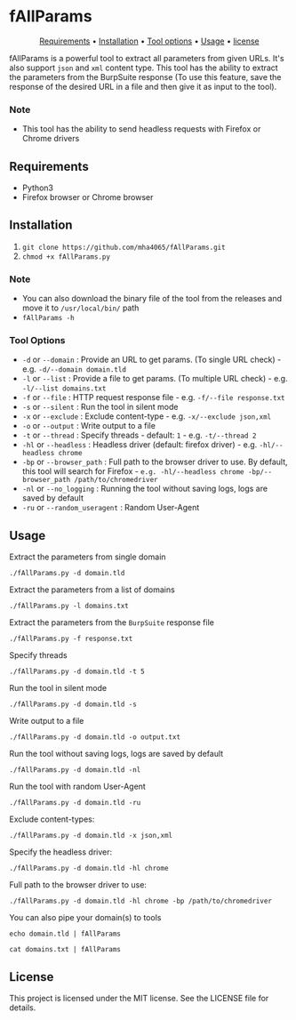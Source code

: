 # fAllParams

<p align="center">
  <a href="#requirements">Requirements</a> •
  <a href="#installation">Installation</a> •
  <a href="#tool-options">Tool options</a> •
  <a href="#usage">Usage</a> •
  <a href="#license">license</a>
</p>

fAllParams is a powerful tool to extract all parameters from given URLs. It's also support `json` and `xml` content type. This tool has the ability to extract the parameters from the BurpSuite response (To use this feature, save the response of the desired URL in a file and then give it as input to the tool).

### Note
- This tool has the ability to send headless requests with Firefox or Chrome drivers

## Requirements
  - Python3
  - Firefox browser or Chrome browser

## Installation
  1. `git clone https://github.com/mha4065/fAllParams.git`
  2. `chmod +x fAllParams.py`
  
### Note
- You can also download the binary file of the tool from the releases and move it to `/usr/local/bin/` path
- `fAllParams -h`


### Tool Options
- `-d` or `--domain` : Provide an URL to get params. (To single URL check) - e.g. `-d/--domain domain.tld`
- `-l` or `--list` : Provide a file to get params. (To multiple URL check) - e.g. `-l/--list domains.txt`
- `-f` or `--file` : HTTP request response file - e.g. `-f/--file response.txt`
- `-s` or `--silent` : Run the tool in silent mode
- `-x` or `--exclude` : Exclude content-type - e.g. `-x/--exclude json,xml`
- `-o` or `--output` : Write output to a file
- `-t` or `--thread` : Specify threads - default: `1` - e.g. `-t/--thread 2`
- `-hl` or `--headless` : Headless driver (default: firefox driver) - e.g. `-hl/--headless chrome`
- `-bp` or `--browser_path` : Full path to the browser driver to use. By default, this tool will search for Firefox - `e.g. -hl/--headless chrome -bp/--browser_path /path/to/chromedriver`
- `-nl` or `--no_logging` : Running the tool without saving logs, logs are saved by default
- `-ru` or `--random_useragent` : Random User-Agent


## Usage

Extract the parameters from single domain
```
./fAllParams.py -d domain.tld
```

Extract the parameters from a list of domains
```
./fAllParams.py -l domains.txt
```

Extract the parameters from the `BurpSuite` response file
```
./fAllParams.py -f response.txt
```

Specify threads
```
./fAllParams.py -d domain.tld -t 5
```

Run the tool in silent mode
```
./fAllParams.py -d domain.tld -s
```

Write output to a file
```
./fAllParams.py -d domain.tld -o output.txt
```

Run the tool without saving logs, logs are saved by default
```
./fAllParams.py -d domain.tld -nl
```

Run the tool with random User-Agent
```
./fAllParams.py -d domain.tld -ru
```

Exclude content-types:
```
./fAllParams.py -d domain.tld -x json,xml
```

Specify the headless driver:
```
./fAllParams.py -d domain.tld -hl chrome
```

Full path to the browser driver to use:
```
./fAllParams.py -d domain.tld -hl chrome -bp /path/to/chromedriver
```

You can also pipe your domain(s) to tools
```
echo domain.tld | fAllParams
```
```
cat domains.txt | fAllParams
```

## License
This project is licensed under the MIT license. See the LICENSE file for details.
